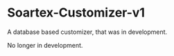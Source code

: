 Soartex-Customizer-v1
=====================

A database based customizer, that was in development.

No longer in development.
